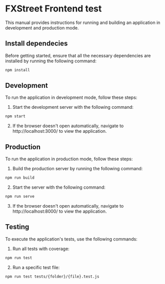 # FXStreet Frontend test

This manual provides instructions for running and building an application in development and production mode.

## Install dependecies
Before getting started, ensure that all the necessary dependencies are installed by running the following command:
```bash
npm install
```

## Development
To run the application in development mode, follow these steps:
1. Start the development server with the following command:
```bash
npm start
```

2. If the browser doesn't open automatically, navigate to http://localhost:3000/ to view the application.


## Production
To run the application in production mode, follow these steps:
1. Build the production server by running the following command:
```bash
npm run build
```

2. Start the server with the following command:
```bash
npm run serve
```

3. If the browser doesn't open automatically, navigate to http://localhost:8000/ to view the application.


## Testing
To execute the application's tests, use the following commands:
1. Run all tests with coverage:
```bash
npm run test
```

2. Run a specific test file:
```bash
npm run test tests/{folder}/{file}.test.js
```